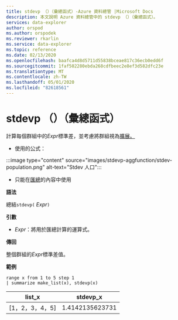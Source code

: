 ```yaml
---
title: stdevp （）（彙總函式）-Azure 資料總管 |Microsoft Docs
description: 本文說明 Azure 資料總管中的 stdevp （）（彙總函式）。
services: data-explorer
author: orspod
ms.author: orspodek
ms.reviewer: rkarlin
ms.service: data-explorer
ms.topic: reference
ms.date: 02/13/2020
ms.openlocfilehash: baafca4d8d5711d55838bceae817c36ecb0edd6f
ms.sourcegitcommit: 1faf502280ebda268cdfbeec2e8ef3d582dfc23e
ms.translationtype: MT
ms.contentlocale: zh-TW
ms.lasthandoff: 05/01/2020
ms.locfileid: "82618561"
---
```

# <a name="stdevp-aggregation-function"></a>stdevp （）（彙總函式）

計算每個群組中的*Expr*標準差，並考慮將群組視為[擴展。](https://en.wikipedia.org/wiki/Statistical_population) 

* 使用的公式：

:::image type="content" source="images/stdevp-aggfunction/stdev-population.png" alt-text="Stdev 人口":::

* 只能在[匯總](summarizeoperator.md)的內容中使用

**語法**

總結`stdevp(` *Expr*`)`

**引數**

* *Expr*：將用於匯總計算的運算式。 

**傳回**

整個群組的*Expr*標準差值。
 
**範例**

```kusto
range x from 1 to 5 step 1
| summarize make_list(x), stdevp(x)

```

|list_x|stdevp_x|
|---|---|
|[1，2，3，4，5]|1.4142135623731|